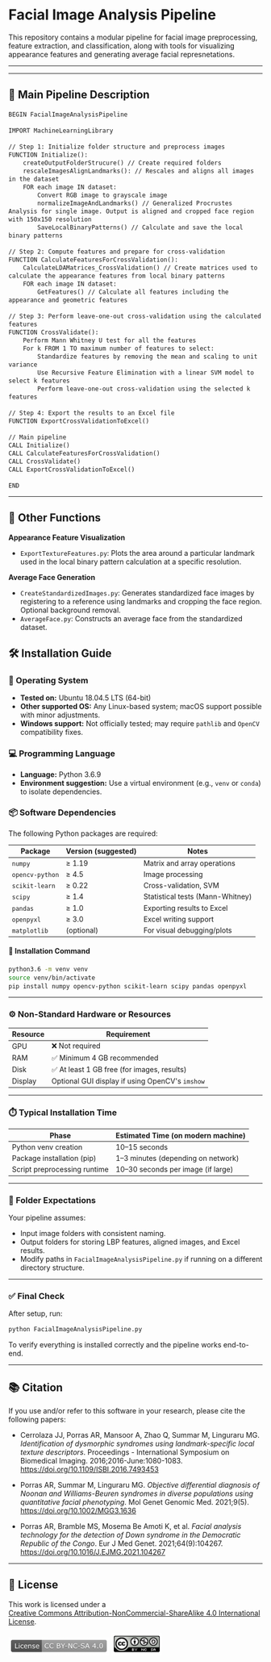 
# Facial Image Analysis Pipeline

This repository contains a modular pipeline for facial image preprocessing, feature extraction, and classification, along with tools for visualizing appearance features and generating average facial represnetations.

---


---

## 🧩 Main Pipeline Description

```plaintext
BEGIN FacialImageAnalysisPipeline

IMPORT MachineLearningLibrary

// Step 1: Initialize folder structure and preprocess images
FUNCTION Initialize():
    createOutputFolderStrucure() // Create required folders
    rescaleImagesAlignLandmarks(): // Rescales and aligns all images in the dataset
    FOR each image IN dataset:
        Convert RGB image to grayscale image
        normalizeImageAndLandmarks() // Generalized Procrustes Analysis for single image. Output is aligned and cropped face region with 150x150 resolution
        SaveLocalBinaryPatterns() // Calculate and save the local binary patterns

// Step 2: Compute features and prepare for cross-validation
FUNCTION CalculateFeaturesForCrossValidation():
    CalculateLDAMatrices_CrossValidation() // Create matrices used to calculate the appearance features from local binary patterns 
    FOR each image IN dataset:
        GetFeatures() // Calculate all features including the appearance and geometric features

// Step 3: Perform leave-one-out cross-validation using the calculated features
FUNCTION CrossValidate():
    Perform Mann Whitney U test for all the features
    For k FROM 1 TO maximum number of features to select:
        Standardize features by removing the mean and scaling to unit variance
        Use Recursive Feature Elimination with a linear SVM model to select k features
        Perform leave-one-out cross-validation using the selected k features

// Step 4: Export the results to an Excel file
FUNCTION ExportCrossValidationToExcel()

// Main pipeline
CALL Initialize()
CALL CalculateFeaturesForCrossValidation()
CALL CrossValidate()
CALL ExportCrossValidationToExcel()

END
```

---

## 🧪 Other Functions

**Appearance Feature Visualization**  
- `ExportTextureFeatures.py`: Plots the area around a particular landmark used in the local binary pattern calculation at a specific resolution.

**Average Face Generation**  
- `CreateStandardizedImages.py`: Generates standardized face images by registering to a reference using landmarks and cropping the face region. Optional background removal.  
- `AverageFace.py`: Constructs an average face from the standardized dataset.

## 🛠️ Installation Guide

### 📌 Operating System
- **Tested on:** Ubuntu 18.04.5 LTS (64-bit)
- **Other supported OS:** Any Linux-based system; macOS support possible with minor adjustments.
- **Windows support:** Not officially tested; may require `pathlib` and `OpenCV` compatibility fixes.

### 💻 Programming Language
- **Language:** Python 3.6.9
- **Environment suggestion:** Use a virtual environment (e.g., `venv` or `conda`) to isolate dependencies.

### 📦 Software Dependencies

The following Python packages are required:

| Package            | Version (suggested) | Notes                            |
|--------------------|---------------------|----------------------------------|
| `numpy`            | ≥ 1.19              | Matrix and array operations      |
| `opencv-python`    | ≥ 4.5               | Image processing                 |
| `scikit-learn`     | ≥ 0.22              | Cross-validation, SVM       |
| `scipy`            | ≥ 1.4               | Statistical tests (Mann-Whitney) |
| `pandas`           | ≥ 1.0               | Exporting results to Excel       |
| `openpyxl`         | ≥ 3.0               | Excel writing support            |
| `matplotlib`       | (optional)          | For visual debugging/plots       |

#### 🧩 Installation Command

```bash
python3.6 -m venv venv
source venv/bin/activate
pip install numpy opencv-python scikit-learn scipy pandas openpyxl
```

---

### ⚙️ Non-Standard Hardware or Resources

| Resource          | Requirement                             |
|-------------------|------------------------------------------|
| GPU               | ❌ Not required                          |
| RAM               | ✅ Minimum 4 GB recommended              |
| Disk              | ✅ At least 1 GB free (for images, results) |
| Display           | Optional GUI display if using OpenCV's `imshow` |

---

### ⏱️ Typical Installation Time

| Phase                          | Estimated Time (on modern machine) |
|-------------------------------|------------------------------------|
| Python venv creation          | 10–15 seconds                      |
| Package installation (pip)    | 1–3 minutes (depending on network) |
| Script preprocessing runtime  | 10–30 seconds per image (if large) |

---

### 📁 Folder Expectations

Your pipeline assumes:
- Input image folders with consistent naming.
- Output folders for storing LBP features, aligned images, and Excel results.
- Modify paths in `FacialImageAnalysisPipeline.py` if running on a different directory structure.

---

### ✅ Final Check

After setup, run:

```bash
python FacialImageAnalysisPipeline.py
```

To verify everything is installed correctly and the pipeline works end-to-end.

---

## 📚 Citation

If you use and/or refer to this software in your research, please cite the following papers:

- Cerrolaza JJ, Porras AR, Mansoor A, Zhao Q, Summar M, Linguraru MG. *Identification of dysmorphic syndromes using landmark-specific local texture descriptors*. Proceedings - International Symposium on Biomedical Imaging. 2016;2016-June:1080-1083. https://doi.org/10.1109/ISBI.2016.7493453

- Porras AR, Summar M, Linguraru MG. *Objective differential diagnosis of Noonan and Williams-Beuren syndromes in diverse populations using quantitative facial phenotyping*. Mol Genet Genomic Med. 2021;9(5). https://doi.org/10.1002/MGG3.1636

- Porras AR, Bramble MS, Mosema Be Amoti K, et al. *Facial analysis technology for the detection of Down syndrome in the Democratic Republic of the Congo*. Eur J Med Genet. 2021;64(9):104267. https://doi.org/10.1016/J.EJMG.2021.104267

---


## 🪪 License

This work is licensed under a  
[Creative Commons Attribution-NonCommercial-ShareAlike 4.0 International License](https://creativecommons.org/licenses/by-nc-sa/4.0/).

<p float="left">
  <img src="license-banner.png" width="200"/>
  <img src="cc-by-nc-sa-badge.png" width="100"/>
</p>
